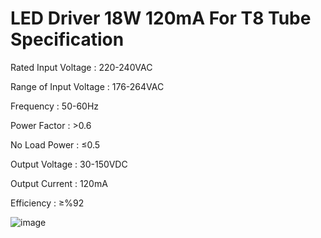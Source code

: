 # LED Driver 18W 120mA For T8 Tube Specification 

Rated Input Voltage    : 220-240VAC

Range of Input Voltage : 176-264VAC

Frequency              : 50-60Hz

Power Factor           : >0.6

No Load Power          : ≤0.5

Output Voltage         : 30-150VDC

Output Current         : 120mA

Efficiency             : ≥%92

![image](https://github.com/user-attachments/assets/35f44f31-20ef-4f03-b61d-273f3f13615c)

